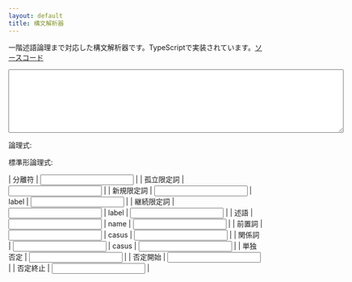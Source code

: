 ```yaml
---
layout: default
title: 構文解析器
---
```


一階述語論理まで対応した構文解析器です。TypeScriptで実装されています。[ソースコード](main.ts)

<textarea id="input" rows="8" cols="80"></textarea>

論理式: 
<div id="formula_output" class="formula"></div>

標準形論理式: 
<div id="normalized_formula_output" class="formula"></div>

<div id="error_output"></div>

| 分離符 | <input type="text" id="separator_pattern"> |
| 孤立限定詞 | <input type="text" id="isolated_determiner_pattern"> |
| 新規限定詞 | <input type="text" id="new_determiner_pattern"> | label | <input type="text" id="new_determiner_replacer"> |
| 継続限定詞 | <input type="text" id="inherit_determiner_pattern"> | label | <input type="text" id="inherit_determiner_replacer"> |
| 述語 | <input type="text" id="predicate_pattern"> | name | <input type="text" id="predicate_replacer"> |
| 前置詞 | <input type="text" id="preposition_pattern"> | casus | <input type="text" id="preposition_replacer"> |
| 関係詞 | <input type="text" id="relative_pattern"> | casus | <input type="text" id="relative_replacer"> |
| 単独否定 | <input type="text" id="single_negation_pattern"> |
| 否定開始 | <input type="text" id="open_negation_pattern"> |
| 否定終止 | <input type="text" id="close_negation_pattern"> |

<script type="text/javascript" src="main.js"></script>
